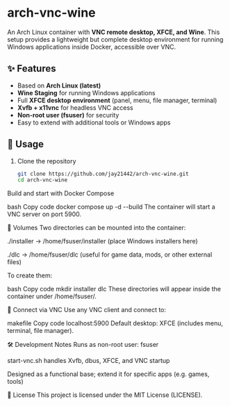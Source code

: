 # arch-vnc-wine
An Arch Linux container with **VNC remote desktop, XFCE, and Wine**. This setup provides a lightweight but complete desktop environment for running Windows applications inside Docker, accessible over VNC.

## ✨ Features
- Based on **Arch Linux (latest)**
- **Wine Staging** for running Windows applications
- Full **XFCE desktop environment** (panel, menu, file manager, terminal)
- **Xvfb + x11vnc** for headless VNC access
- **Non-root user (fsuser)** for security
- Easy to extend with additional tools or Windows apps

## 🚀 Usage
1. Clone the repository  
   ```bash
   git clone https://github.com/jay21442/arch-vnc-wine.git
   cd arch-vnc-wine
Build and start with Docker Compose

bash
Copy code
docker compose up -d --build
The container will start a VNC server on port 5900.

📂 Volumes
Two directories can be mounted into the container:

./installer → /home/fsuser/installer (place Windows installers here)

./dlc → /home/fsuser/dlc (useful for game data, mods, or other external files)

To create them:

bash
Copy code
mkdir installer dlc
These directories will appear inside the container under /home/fsuser/.

🔑 Connect via VNC
Use any VNC client and connect to:

makefile
Copy code
localhost:5900
Default desktop: XFCE (includes menu, terminal, file manager).

🛠 Development Notes
Runs as non-root user: fsuser

start-vnc.sh handles Xvfb, dbus, XFCE, and VNC startup

Designed as a functional base; extend it for specific apps (e.g. games, tools)

📜 License
This project is licensed under the MIT License (LICENSE).

